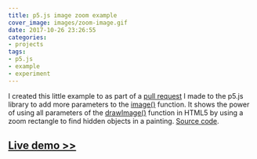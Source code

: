 ```yaml
---
title: p5.js image zoom example
cover_image: images/zoom-image.gif 
date: 2017-10-26 23:26:55
categories:
- projects
tags:
- p5.js
- example
- experiment
---
```

I created this little example to as part of a [pull request](https://github.com/processing/p5.js/issues/942) I made to the p5.js library to add more parameters to the [image()](https://p5js.org/reference/#/p5/image) function. It shows the power of using all parameters of the [drawImage()](https://developer.mozilla.org/en-US/docs/Web/API/CanvasRenderingContext2D/drawImage) function in HTML5 by using a zoom rectangle to find hidden objects in a painting. [Source code](https://github.com/Jared-Sprague/zoom-image).

## [Live demo >>](/examples/p5/zoom-image)
